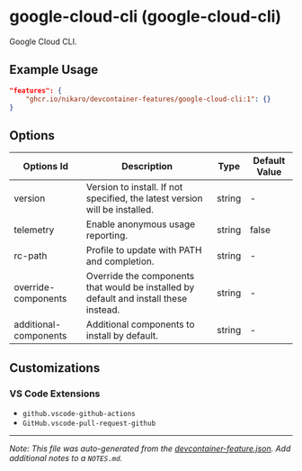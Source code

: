 
# google-cloud-cli (google-cloud-cli)

Google Cloud CLI.

## Example Usage

```json
"features": {
    "ghcr.io/nikaro/devcontainer-features/google-cloud-cli:1": {}
}
```

## Options

| Options Id | Description | Type | Default Value |
|-----|-----|-----|-----|
| version | Version to install. If not specified, the latest version will be installed. | string | - |
| telemetry | Enable anonymous usage reporting. | string | false |
| rc-path | Profile to update with PATH and completion. | string | - |
| override-components | Override the components that would be installed by default and install these instead. | string | - |
| additional-components | Additional components to install by default. | string | - |

## Customizations

### VS Code Extensions

- `github.vscode-github-actions`
- `GitHub.vscode-pull-request-github`



---

_Note: This file was auto-generated from the [devcontainer-feature.json](https://github.com/nikaro/devcontainer-features/blob/main/src/google-cloud-cli/devcontainer-feature.json).  Add additional notes to a `NOTES.md`._
